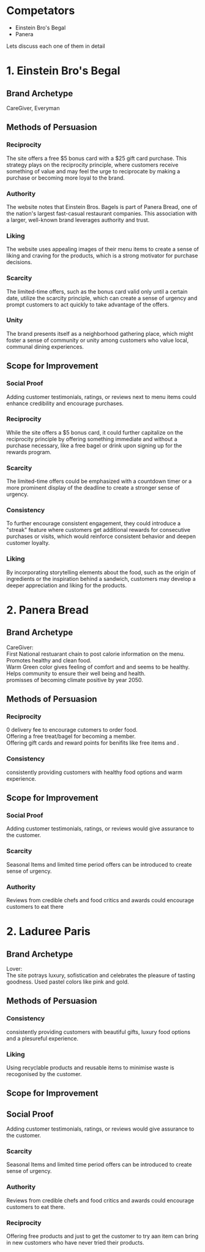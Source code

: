 # Competators
- Einstein Bro's Begal
- Panera

Lets discuss each one of them in detail


# 1. Einstein Bro's Begal

## Brand Archetype
CareGiver, Everyman

## Methods of Persuasion

### Reciprocity
The site offers a free $5 bonus card with a $25 gift card purchase. This strategy plays on the reciprocity principle, where customers receive something of value and may feel the urge to reciprocate by making a purchase or becoming more loyal to the brand.

### Authority
The website notes that Einstein Bros. Bagels is part of Panera Bread, one of the nation's largest fast-casual restaurant companies. This association with a larger, well-known brand leverages authority and trust.

### Liking
The website uses appealing images of their menu items to create a sense of liking and craving for the products, which is a strong motivator for purchase decisions.

### Scarcity
The limited-time offers, such as the bonus card valid only until a certain date, utilize the scarcity principle, which can create a sense of urgency and prompt customers to act quickly to take advantage of the offers.

### Unity
The brand presents itself as a neighborhood gathering place, which might foster a sense of community or unity among customers who value local, communal dining experiences.

## Scope for Improvement

### Social Proof
Adding customer testimonials, ratings, or reviews next to menu items could enhance credibility and encourage purchases.

### Reciprocity
While the site offers a $5 bonus card, it could further capitalize on the reciprocity principle by offering something immediate and without a purchase necessary, like a free bagel or drink upon signing up for the rewards program.

### Scarcity
The limited-time offers could be emphasized with a countdown timer or a more prominent display of the deadline to create a stronger sense of urgency.

### Consistency
To further encourage consistent engagement, they could introduce a "streak" feature where customers get additional rewards for consecutive purchases or visits, which would reinforce consistent behavior and deepen customer loyalty.

### Liking
By incorporating storytelling elements about the food, such as the origin of ingredients or the inspiration behind a sandwich, customers may develop a deeper appreciation and liking for the products.


# 2. Panera Bread

## Brand Archetype
CareGiver:  
First National restuarant chain to post calorie information on the menu.  
Promotes healthy and clean food.  
Warm Green color gives feeling of comfort and and seems to be healthy.  
Helps community to ensure their well being and health.  
promisses of becoming climate positive by year 2050.  

## Methods of Persuasion

### Reciprocity
0 delivery fee to encourage cutomers to order food.  
Offering a free treat/bagel for becoming a member.    
Offering gift cards and reward points for benifits like free items and .    

### Consistency
consistently providing customers with healthy food options and warm experience.


## Scope for Improvement

### Social Proof
Adding customer testimonials, ratings, or reviews would give assurance to the customer.  

### Scarcity
Seasonal Items and limited time period offers can be introduced to create sense of urgency.  

### Authority

Reviews from credible chefs and food critics and awards could encourage customers to eat there  


# 2. Laduree Paris

## Brand Archetype
Lover:  
The site potrays luxury, sofistication and celebrates the pleasure of tasting goodness. Used pastel colors like pink and gold.   

## Methods of Persuasion

### Consistency
consistently providing customers with beautiful gifts, luxury food options and a plesureful experience.  

### Liking

Using recyclable products and reusable items to minimise waste is recogonised by the customer.


## Scope for Improvement

## Social Proof
Adding customer testimonials, ratings, or reviews would give assurance to the customer.  

### Scarcity
Seasonal Items and limited time period offers can be introduced to create sense of urgency.  

### Authority
Reviews from credible chefs and food critics and awards could encourage customers to eat there.

### Reciprocity
Offering free products and just to get the customer to try aan item can bring in new customers who have never tried their products.


